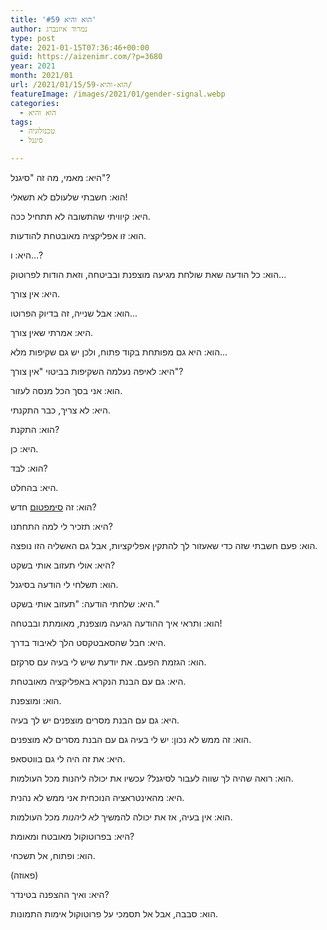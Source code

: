 ```yaml
---
title: 'הוא והיא #59'
author: נמרוד איזנברג
type: post
date: 2021-01-15T07:36:46+00:00
guid: https://aizenimr.com/?p=3680
year: 2021
month: 2021/01
url: /2021/01/15/הוא-והיא-59/
featureImage: /images/2021/01/gender-signal.webp
categories:
  - הוא והיא
tags:
  - טכנולוגיה
  - סיגנל

---
```

היא: מאמי, מה זה "סיגנל"?

הוא: חשבתי שלעולם לא תשאלי!

היא: קיוויתי שהתשובה לא תתחיל ככה.

הוא: זו אפליקציה מאובטחת להודעות.

היא: ו...?

הוא: כל הודעה שאת שולחת מגיעה מוצפנת ובביטחה, וזאת הודות לפרוטוק...

היא: אין צורך.

הוא: אבל שנייה, זה בדיוק הפרוטו...

היא: אמרתי שאין צורך.

הוא: היא גם מפותחת בקוד פתוח, ולכן יש גם שקיפות מלא...

היא: לאיפה נעלמה השקיפות בביטוי "אין צורך"?

הוא: אני בסך הכל מנסה לעזור.

היא: לא צריך, כבר התקנתי.

הוא: התקנת?

היא: כן.

הוא: לבד?

היא: בהחלט.

הוא: זה [סימפטום][1] חדש?

היא: תזכיר לי למה התחתנו?

הוא: פעם חשבתי שזה כדי שאעזור לך להתקין אפליקציות, אבל גם האשליה הזו נופצה.

היא: אולי תעזוב אותי בשקט?

הוא: תשלחי לי הודעה בסיגנל.

היא: שלחתי הודעה: "תעזוב אותי בשקט."

הוא: ותראי איך ההודעה הגיעה מוצפנת, מאומתת ובבטחה!

היא: חבל שהסאבטקסט הלך לאיבוד בדרך.

הוא: הגזמת הפעם. את יודעת שיש לי בעיה עם סרקזם.

היא: גם עם הבנת הנקרא באפליקציה מאובטחת.

הוא: ומוצפנת.

היא: גם עם הבנת מסרים מוצפנים יש לך בעיה.

הוא: זה ממש לא נכון: יש לי בעיה גם עם הבנת מסרים לא מוצפנים.

היא: את זה היה לי גם בווטסאפ.

הוא: רואה שהיה לך שווה לעבור לסיגנל? עכשיו את יכולה ליהנות מכל העולמות.

היא: מהאינטראציה הנוכחית אני ממש לא נהנית.

הוא: אין בעיה, אז את יכולה להמשיך _לא ליהנות_ מכל העולמות.

היא: בפרוטוקול מאובטח ומאומת?

הוא: ופתוח, אל תשכחי.

(פאוזה)

היא: ואיך ההצפנה בטינדר?

הוא: סבבה, אבל אל תסמכי על פרוטוקול אימות התמונות.

 [1]: /2021/01/09/%d7%96%d7%95%d7%9e%d7%91%d7%99%d7%9c%d7%a0%d7%93/